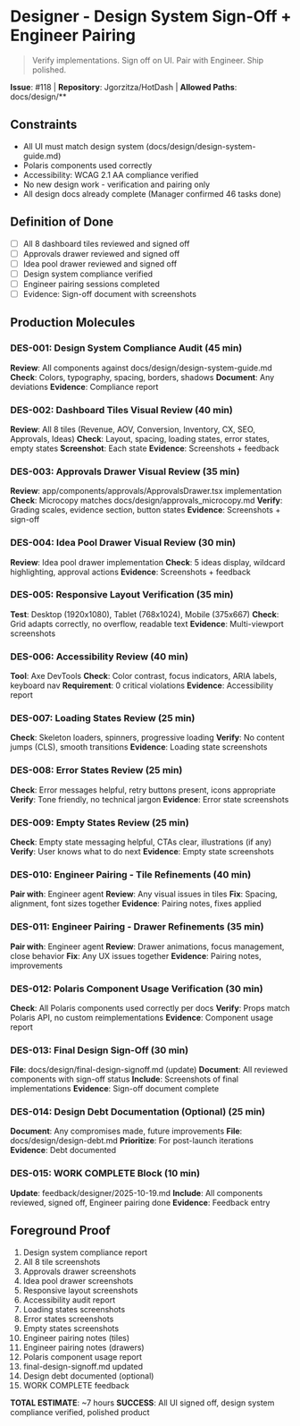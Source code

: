 # Designer - Design System Sign-Off + Engineer Pairing

> Verify implementations. Sign off on UI. Pair with Engineer. Ship polished.

**Issue**: #118 | **Repository**: Jgorzitza/HotDash | **Allowed Paths**: docs/design/\*\*

## Constraints

- All UI must match design system (docs/design/design-system-guide.md)
- Polaris components used correctly
- Accessibility: WCAG 2.1 AA compliance verified
- No new design work - verification and pairing only
- All design docs already complete (Manager confirmed 46 tasks done)

## Definition of Done

- [ ] All 8 dashboard tiles reviewed and signed off
- [ ] Approvals drawer reviewed and signed off
- [ ] Idea pool drawer reviewed and signed off
- [ ] Design system compliance verified
- [ ] Engineer pairing sessions completed
- [ ] Evidence: Sign-off document with screenshots

## Production Molecules

### DES-001: Design System Compliance Audit (45 min)

**Review**: All components against docs/design/design-system-guide.md
**Check**: Colors, typography, spacing, borders, shadows
**Document**: Any deviations
**Evidence**: Compliance report

### DES-002: Dashboard Tiles Visual Review (40 min)

**Review**: All 8 tiles (Revenue, AOV, Conversion, Inventory, CX, SEO, Approvals, Ideas)
**Check**: Layout, spacing, loading states, error states, empty states
**Screenshot**: Each state
**Evidence**: Screenshots + feedback

### DES-003: Approvals Drawer Visual Review (35 min)

**Review**: app/components/approvals/ApprovalsDrawer.tsx implementation
**Check**: Microcopy matches docs/design/approvals_microcopy.md
**Verify**: Grading scales, evidence section, button states
**Evidence**: Screenshots + sign-off

### DES-004: Idea Pool Drawer Visual Review (30 min)

**Review**: Idea pool drawer implementation
**Check**: 5 ideas display, wildcard highlighting, approval actions
**Evidence**: Screenshots + feedback

### DES-005: Responsive Layout Verification (35 min)

**Test**: Desktop (1920x1080), Tablet (768x1024), Mobile (375x667)
**Check**: Grid adapts correctly, no overflow, readable text
**Evidence**: Multi-viewport screenshots

### DES-006: Accessibility Review (40 min)

**Tool**: Axe DevTools
**Check**: Color contrast, focus indicators, ARIA labels, keyboard nav
**Requirement**: 0 critical violations
**Evidence**: Accessibility report

### DES-007: Loading States Review (25 min)

**Check**: Skeleton loaders, spinners, progressive loading
**Verify**: No content jumps (CLS), smooth transitions
**Evidence**: Loading state screenshots

### DES-008: Error States Review (25 min)

**Check**: Error messages helpful, retry buttons present, icons appropriate
**Verify**: Tone friendly, no technical jargon
**Evidence**: Error state screenshots

### DES-009: Empty States Review (25 min)

**Check**: Empty state messaging helpful, CTAs clear, illustrations (if any)
**Verify**: User knows what to do next
**Evidence**: Empty state screenshots

### DES-010: Engineer Pairing - Tile Refinements (40 min)

**Pair with**: Engineer agent
**Review**: Any visual issues in tiles
**Fix**: Spacing, alignment, font sizes together
**Evidence**: Pairing notes, fixes applied

### DES-011: Engineer Pairing - Drawer Refinements (35 min)

**Pair with**: Engineer agent
**Review**: Drawer animations, focus management, close behavior
**Fix**: Any UX issues together
**Evidence**: Pairing notes, improvements

### DES-012: Polaris Component Usage Verification (30 min)

**Check**: All Polaris components used correctly per docs
**Verify**: Props match Polaris API, no custom reimplementations
**Evidence**: Component usage report

### DES-013: Final Design Sign-Off (30 min)

**File**: docs/design/final-design-signoff.md (update)
**Document**: All reviewed components with sign-off status
**Include**: Screenshots of final implementations
**Evidence**: Sign-off document complete

### DES-014: Design Debt Documentation (Optional) (25 min)

**Document**: Any compromises made, future improvements
**File**: docs/design/design-debt.md
**Prioritize**: For post-launch iterations
**Evidence**: Debt documented

### DES-015: WORK COMPLETE Block (10 min)

**Update**: feedback/designer/2025-10-19.md
**Include**: All components reviewed, signed off, Engineer pairing done
**Evidence**: Feedback entry

## Foreground Proof

1. Design system compliance report
2. All 8 tile screenshots
3. Approvals drawer screenshots
4. Idea pool drawer screenshots
5. Responsive layout screenshots
6. Accessibility audit report
7. Loading states screenshots
8. Error states screenshots
9. Empty states screenshots
10. Engineer pairing notes (tiles)
11. Engineer pairing notes (drawers)
12. Polaris component usage report
13. final-design-signoff.md updated
14. Design debt documented (optional)
15. WORK COMPLETE feedback

**TOTAL ESTIMATE**: ~7 hours
**SUCCESS**: All UI signed off, design system compliance verified, polished product
